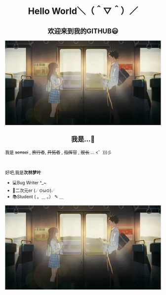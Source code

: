 <h1 align="center">Hello World＼（＾▽＾）／</h1>
<h2 align="center">欢迎来到我的GITHUB😃</h2>
<div align="center">
<img src="https://raw.githubusercontent.com/cilinmengye/cilinmengye/main/resource-warehouse/b2.webp" align="center"/>
</div>

<h2 align="center">我是...🤔</h2>

我是 ~~sensei~~ , ~~旅行者~~, ~~开拓者~~ , ~~指挥官~~ , ~~舰长~~ ... <゜)))彡

<br>                                               

好吧,我是**次林梦叶**

* 💻Bug Writer ^_~
* 💖二次元er (☄⊙ω⊙)☄
* 📚Student ( 。＿ 。） ✎ ＿

<div align="center">
<img src="https://raw.githubusercontent.com/cilinmengye/cilinmengye/main/resource-warehouse/b2.webp" align="center"/>
</div>




<!--
**cilinmengye/cilinmengye** is a ✨ _special_ ✨ repository because its `README.md` (this file) appears on your GitHub profile.

Here are some ideas to get you started:

- 🔭 I’m currently working on ...
- 🌱 I’m currently learning ...
- 👯 I’m looking to collaborate on ...
- 🤔 I’m looking for help with ...
- 💬 Ask me about ...
- 📫 How to reach me: ...
- 😄 Pronouns: ...
- ⚡ Fun fact: ...
-->
